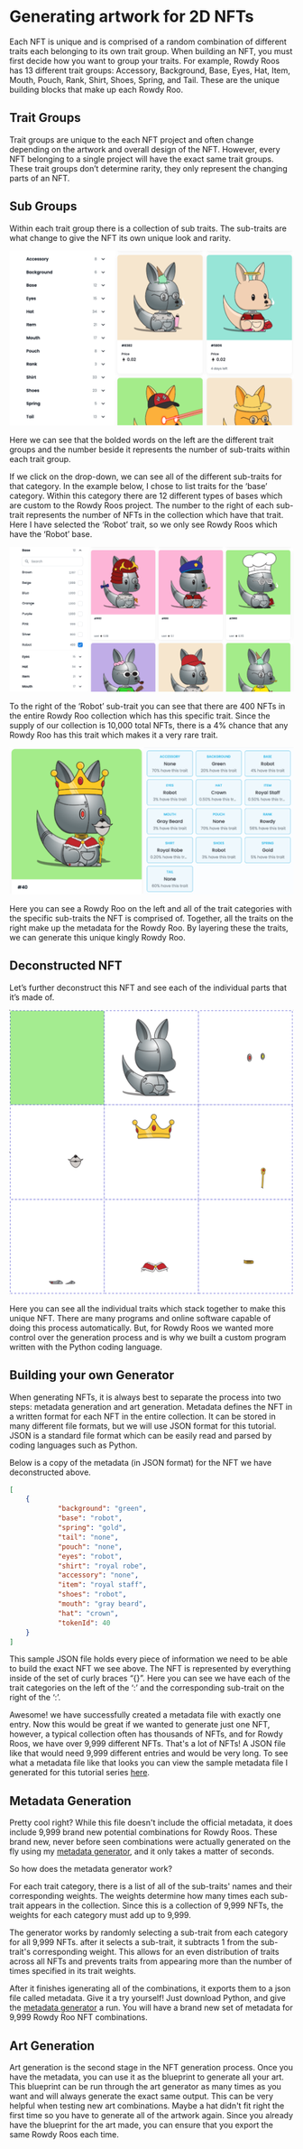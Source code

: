 # Generating artwork for 2D NFTs

Each NFT is unique and is comprised of a random combination of different traits each belonging to its own trait group. When building an NFT, you must first decide how you want to group your traits. For example, Rowdy Roos has 13 different trait groups: Accessory, Background, Base, Eyes, Hat, Item, Mouth, Pouch, Rank, Shirt, Shoes, Spring, and Tail. These are the unique building blocks that make up each Rowdy Roo.

## Trait Groups
Trait groups are unique to the each NFT project and often change depending on the artwork and overall design of the NFT. However, every NFT belonging to a single project will have the exact same trait groups. These trait groups don’t determine rarity, they only represent the changing parts of an NFT. 

## Sub Groups
Within each trait group there is a collection of sub traits. The sub-traits are what change to give the NFT its own unique look and rarity.

![Trait Groups](/NFT%20Generation/images/trait_groups.png)
 
Here we can see that the bolded words on the left are the different trait groups and the number beside it represents the number of sub-traits within each trait group.

If we click on the drop-down, we can see all of the different sub-traits for that category. In the example below, I chose to list traits for the ‘base’ category. Within this category there are 12 different types of bases which are custom to the Rowdy Roos project. The number to the right of each sub-trait represents the number of NFTs in the collection which have that trait. Here I have selected the ‘Robot’ trait, so we only see Rowdy Roos which have the ‘Robot’ base.

![Trait Groups](/NFT%20Generation/images/subtraits.png)
 
To the right of the ‘Robot’ sub-trait you can see that there are 400 NFTs in the entire Rowdy Roo collection which has this specific trait. Since the supply of our collection is 10,000 total NFTs, there is a 4% chance that any Rowdy Roo has this trait which makes it a very rare trait. 

![Trait Groups](/NFT%20Generation/images/nft_with_metadata.png)

Here you can see a Rowdy Roo on the left and all of the trait categories with the specific sub-traits the NFT is comprised of. Together, all the traits on the right make up the metadata for the Rowdy Roo. By layering these the traits, we can generate this unique kingly Rowdy Roo.

## Deconstructed NFT

Let’s further deconstruct this NFT and see each of the individual parts that it’s made of.
      
![Trait Groups](/NFT%20Generation/images/deconstructed.png)

Here you can see all the individual traits which stack together to make this unique NFT. There are many programs and online software capable of doing this process automatically. But, for Rowdy Roos we wanted more control over the generation process and is why we built a custom program written with the Python coding language.

## Building your own Generator

When generating NFTs, it is always best to separate the process into two steps: metadata generation and art generation. Metadata defines the NFT in a written format for each NFT in the entire collection. It can be stored in many different file formats, but we will use JSON format for this tutorial. JSON is a standard file format which can be easily read and parsed by coding languages such as Python. 

Below is a copy of the metadata (in JSON format) for the NFT we have deconstructed above.

```json
[
    {
            "background": "green",
            "base": "robot",
            "spring": "gold",
            "tail": "none",
            "pouch": "none",
            "eyes": "robot",
            "shirt": "royal robe",
            "accessory": "none",
            "item": "royal staff",
            "shoes": "robot",
            "mouth": "gray beard",
            "hat": "crown",
            "tokenId": 40
    }
]
```

This sample JSON file holds every piece of information we need to be able to build the exact NFT we see above. The NFT is represented by everything inside of the set of curly braces “{}”. Here you can see we have each of the trait categories on the left of the ‘:’ and the corresponding sub-trait on the right of the ‘:’. 

Awesome! we have successfully created a metadata file with exactly one entry. Now this would be great if we wanted to generate just one NFT, however, a typical collection often has thousands of NFTs, and for Rowdy Roos, we have over 9,999 different NFTs. That's a lot of NFTs! A JSON file like that would need 9,999 different entries and would be very long. To see what a metadata file like that looks you can view the sample metadata file I generated for this tutorial series [here](/NFT%20Generation/code/metadata.json).

## Metadata Generation

Pretty cool right? While this file doesn't include the official metadata, it does include 9,999 brand new potential combinations for Rowdy Roos. These brand new, never before seen combinations were actually generated on the fly using my [metadata generator](/NFT%20Generation/code/metadata_generator.py), and it only takes a matter of seconds.

So how does the metadata generator work?

For each trait category, there is a list of all of the sub-traits' names and their corresponding weights. The weights determine how many times each sub-trait appears in the collection. Since this is a collection of 9,999 NFTs, the weights for each category must add up to 9,999.

The generator works by randomly selecting a sub-trait from each category for all 9,999 NFTs. after it selects a sub-trait, it subtracts 1 from the sub-trait's corresponding weight. This allows for an even distribution of traits across all NFTs and prevents traits from appearing more than the number of times specified in its trait weights.

After it finishes igenerating all of the combinations, it exports them to a json file called metadata. Give it a try yourself! Just download Python, and give the [metadata generator](/NFT%20Generation/code/metadata_generator.py) a run. You will have a brand new set of metadata for 9,999 Rowdy Roo NFT combinations.

## Art Generation

Art generation is the second stage in the NFT generation process. Once you have the metadata, you can use it as the blueprint to generate all your art. This blueprint can be run through the art generator as many times as you want and will always generate the exact same output. This can be very helpful when testing new art combinations. Maybe a hat didn't fit right the first time so you have to generate all of the artwork again. Since you already have the blueprint for the art made, you can ensure that you export the same Rowdy Roos each time.



